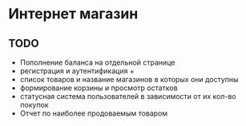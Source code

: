 # Интернет магазин



## TODO
* Пополнение баланса на отдельной странице
* регистрация и аутентификация +
* список товаров и название магазинов в которых они доступны
* формирование корзины и просмотр остатков
* статусная система пользователей в зависимости от их кол-во покупок
* Отчет по наиболее продоваемым товаром 